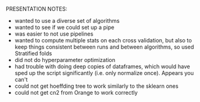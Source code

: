 PRESENTATION NOTES:

- wanted to use a diverse set of algorithms
- wanted to see if we could set up a pipe
- was easier to not use pipelines
- wanted to compute multiple stats on each cross validation, but also to keep things consistent between runs and between algorithms, so used Stratified folds
- did not do hyperparameter optimization
- had trouble with doing deep copies of dataframes, which would have sped up the script significantly (i.e. only normalize once). Appears you can't
- could not get hoeffding tree to work similarly to the sklearn ones
- could not get cn2 from Orange to work correctly
